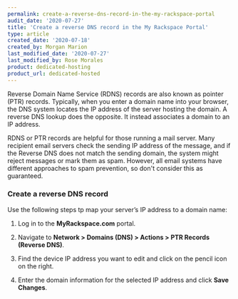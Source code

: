 ```yaml
---
permalink: create-a-reverse-dns-record-in-the-my-rackspace-portal
audit_date: '2020-07-27'
title: 'Create a reverse DNS record in the My Rackspace Portal'
type: article
created_date: '2020-07-18'
created_by: Morgan Marion
last_modified_date: '2020-07-27'
last_modified_by: Rose Morales
product: dedicated-hosting
product_url: dedicated-hosted
---
```


Reverse Domain Name Service (RDNS) records are also known as pointer (PTR) records. Typically, when you enter a domain
name into your browser, the DNS system locates the IP address of the server hosting the domain. A reverse DNS lookup does
the opposite. It instead associates a domain to an IP address.

RDNS or PTR records are helpful for those running a mail server. Many recipient email servers check the sending IP address
of the message, and if the Reverse DNS does not match the sending domain, the system might reject messages or mark them as
spam. However, all email systems have different approaches to spam prevention, so don't consider this as guaranteed.

### Create a reverse DNS record

Use the following steps tp map your server’s IP address to a domain name:

1. Log in to the **MyRackspace.com** portal.

2. Navigate to **Network > Domains (DNS) > Actions > PTR Records (Reverse DNS)**.

3. Find the device IP address you want to edit and click on the pencil icon on the right.

4. Enter the domain information for the selected IP address and click **Save Changes**.
